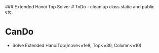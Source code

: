 <HanoiTop>
### Extended Hanoi Top Solver
# ToDo
- clean up class static and public etc.

# CanDo
- Solve Extended HanoiTop(move<=1e8, Top<=30, Column<=10)
